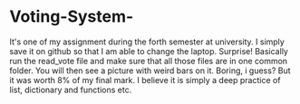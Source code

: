 # Voting-System-
It's one of my assignment during the forth semester at university. I simply save it on github so that I am able to change the laptop.
Surprise! Basically run the read_vote file and make sure that all those files are in one common folder. You will then see a picture with
weird bars on it. Boring, i guess? But it was worth 8% of my final mark. I believe it is simply a deep practice of list, dictionary and 
functions etc. 


